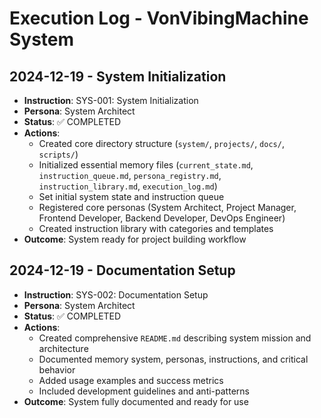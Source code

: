 # Execution Log - VonVibingMachine System

## 2024-12-19 - System Initialization
- **Instruction**: SYS-001: System Initialization
- **Persona**: System Architect
- **Status**: ✅ COMPLETED
- **Actions**:
  - Created core directory structure (`system/`, `projects/`, `docs/`, `scripts/`)
  - Initialized essential memory files (`current_state.md`, `instruction_queue.md`, `persona_registry.md`, `instruction_library.md`, `execution_log.md`)
  - Set initial system state and instruction queue
  - Registered core personas (System Architect, Project Manager, Frontend Developer, Backend Developer, DevOps Engineer)
  - Created instruction library with categories and templates
- **Outcome**: System ready for project building workflow

## 2024-12-19 - Documentation Setup
- **Instruction**: SYS-002: Documentation Setup
- **Persona**: System Architect
- **Status**: ✅ COMPLETED
- **Actions**:
  - Created comprehensive `README.md` describing system mission and architecture
  - Documented memory system, personas, instructions, and critical behavior
  - Added usage examples and success metrics
  - Included development guidelines and anti-patterns
- **Outcome**: System fully documented and ready for use